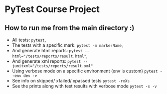 # PyTest Course Project



## How to run me from the main directory :)

- All tests: ```pytest```,
- The tests with a specific mark: ```pytest -m markerName```,
- And generate html reports: ```pytest --html="/tests/reports/result.html"```,
- And generate xml reports: ```pytest --junitxml="/tests/reports/result.xml"```
- Using verbose mode on a specific environment (env is custom) ```pytest --env dev -v```
- See info on skipped/ xfailed/ xpassed tests ```pytest -rxXs```
- See the prints along with test results with verbose mode ```pytest -s -v```
